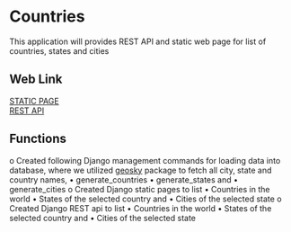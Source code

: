 # Countries

This application will provides REST API and static web page for list of countries, states and cities

## Web Link

[STATIC PAGE](http://placementassessment.pythonanywhere.com/countries)<br/>
[REST API](http://placementassessment.pythonanywhere.com/api/countries)<br />

## Functions

o Created following Django management commands for loading data into database, where we utilized [geosky](https://pypi.org/project/geosky/) package to fetch all city, state and country names,
• generate_countries
• generate_states and
• generate_cities
o Created Django static pages to list
• Countries in the world
• States of the selected country and
• Cities of the selected state
o Created Django REST api to list
• Countries in the world
• States of the selected country and
• Cities of the selected state
